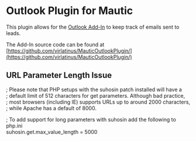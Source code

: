 # Outlook Plugin for Mautic
This plugin allows for the [Outlook Add-In](https://github.com/virlatinus/MauticOutlookPlugin/) to keep track of emails sent to leads.

The Add-In source code can be found at [https://github.com/virlatinus/MauticOutlookPlugin/](https://github.com/virlatinus/MauticOutlookPlugin/)

## URL Parameter Length Issue
; Please note that PHP setups with the suhosin patch installed will have a                                   
; default limit of 512 characters for get parameters. Although bad practice,                                 
; most browsers (including IE) supports URLs up to around 2000 characters,                                   
; while Apache has a default of 8000.                                                                        

; To add support for long parameters with suhosin add the following to php.ini                                                         
suhosin.get.max_value_length = 5000
